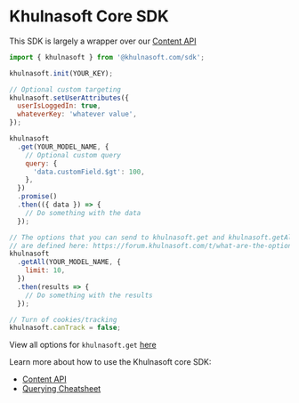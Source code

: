 # Khulnasoft Core SDK

This SDK is largely a wrapper over our [Content API](https://www.khulnasoft.com/c/docs/content-api)

```javascript
import { khulnasoft } from '@khulnasoft.com/sdk';

khulnasoft.init(YOUR_KEY);

// Optional custom targeting
khulnasoft.setUserAttributes({
  userIsLoggedIn: true,
  whateverKey: 'whatever value',
});

khulnasoft
  .get(YOUR_MODEL_NAME, {
    // Optional custom query
    query: {
      'data.customField.$gt': 100,
    },
  })
  .promise()
  .then(({ data }) => {
    // Do something with the data
  });

// The options that you can send to khulnasoft.get and khulnasoft.getAll
// are defined here: https://forum.khulnasoft.com/t/what-are-the-options-for-the-methods-khulnasoft-get-and-khulnasoft-getall/1036
khulnasoft
  .getAll(YOUR_MODEL_NAME, {
    limit: 10,
  })
  .then(results => {
    // Do something with the results
  });

// Turn of cookies/tracking
khulnasoft.canTrack = false;
```

View all options for `khulnasoft.get` [here](./docs/interfaces/GetContentOptions.md)

Learn more about how to use the Khulnasoft core SDK:

- [Content API](https://www.khulnasoft.com/c/docs/content-api)
- [Querying Cheatsheet](https://www.khulnasoft.com/c/docs/querying)
